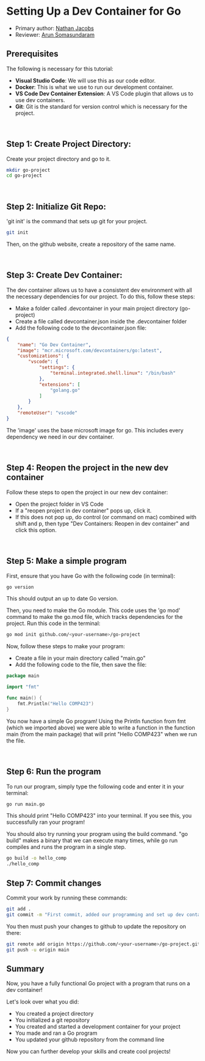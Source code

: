 # Setting Up a Dev Container for Go

* Primary author: [Nathan Jacobs](https://github.com/nathjaco1016)
* Reviewer: [Arun Somasundaram](https://github.com/asomasu2)

## **Prerequisites**

The following is necessary for this tutorial:

* **Visual Studio Code**: We will use this as our code editor.
* **Docker**: This is what we use to run our development container.
* **VS Code Dev Container Extension**: A VS Code plugin that allows us to use dev containers.
* **Git**: Git is the standard for version control which is necessary for the project.

<br>

## **Step 1**: Create Project Directory:

Create your project directory and go to it.

``` bash
mkdir go-project
cd go-project
```

<br>

## **Step 2**: Initialize Git Repo:

'git init' is the command that sets up git for your project.

``` bash
git init
```

Then, on the github website, create a repository of the same name. 

<br>

## **Step 3**: Create Dev Container:

The dev container allows us to have a consistent dev environment with all the necessary dependencies for our project.
To do this, follow these steps:

* Make a folder called .devcontainer in your main project directory (go-project)
* Create a file called devcontainer.json inside the .devcontainer folder
* Add the following code to the devcontainer.json file:

``` json
{
    "name": "Go Dev Container",
    "image": "mcr.microsoft.com/devcontainers/go:latest",
    "customizations": {
        "vscode": {
            "settings": {
                "terminal.integrated.shell.linux": "/bin/bash"
            },
            "extensions": [
                "golang.go"
            ]
        }
    },
    "remoteUser": "vscode"
}
```

The 'image' uses the base microsoft image for go. This includes every dependency we need in our dev container.

<br>

## **Step 4**: Reopen the project in the new dev container

Follow these steps to open the project in our new dev container:

* Open the project folder in VS Code
* If a "reopen project in dev container" pops up, click it.
* If this does not pop up, do control (or command on mac) combined with shift and p, then type "Dev Containers: Reopen in dev container" and click this option.

<br>

## **Step 5**: Make a simple program

First, ensure that you have Go with the following code (in terminal):

``` bash
go version
```

This should output an up to date Go version.

Then, you need to make the Go module. This code uses the 'go mod' command to make the go.mod file, which tracks dependencies for the project. Run this code in the terminal:

``` bash
go mod init github.com/<your-username>/go-project
```

Now, follow these steps to make your program:

* Create a file in your main directory called "main.go"
* Add the following code to the file, then save the file:

``` Go
package main

import "fmt"

func main() {
    fmt.Println("Hello COMP423")
}
```

You now have a simple Go program! Using the Println function from fmt (which we imported above) we were able to write a function in the function main (from the main package) that will print "Hello COMP423" when we run the file. 

<br>

## **Step 6**: Run the program

To run our program, simply type the following code and enter it in your terminal:

``` bash
go run main.go
```

This should print "Hello COMP423" into your terminal. If you see this, you successfully ran your program!

You should also try running your program using the build command. "go build" makes a binary that we can execute many times, while go run compiles and runs the program in a single step.

``` bash
go build -o hello_comp
./hello_comp
```

## **Step 7**: Commit changes

Commit your work by running these commands:

``` bash
git add .
git commit -m "First commit, added our programming and set up dev container."
```

You then must push your changes to github to update the repository on there:

``` bash
git remote add origin https://github.com/<your-username>/go-project.git
git push -u origin main
```

## **Summary**

Now, you have a fully functional Go project with a program that runs on a dev container!

Let's look over what you did:

* You created a project directory
* You initialized a git repository
* You created and started a development container for your project
* You made and ran a Go program
* You updated your github repository from the command line

Now you can further develop your skills and create cool projects!